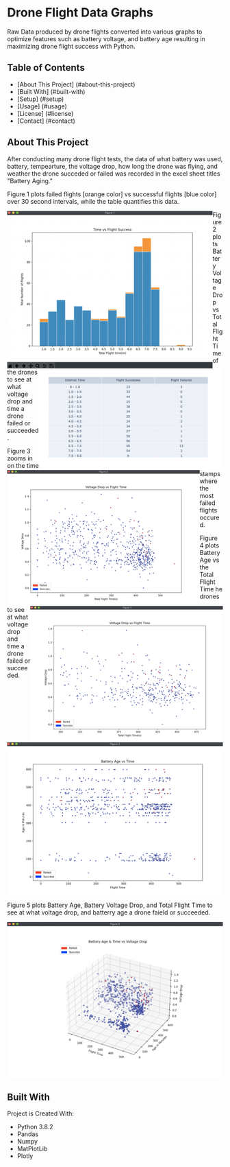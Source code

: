 # Drone Flight Data Graphs
Raw Data produced by drone flights converted into various graphs to optimize features such as battery voltage, and battery age resulting in maximizing drone flight success with Python. 

## Table of Contents 
* [About This Project] (#about-this-project)
* [Built With] (#built-with)
* [Setup] (#setup)
* [Usage] (#usage)
* [License] (#license)
* [Contact] (#contact)

## About This Project
After conducting many drone flight tests, the data of what battery was used, battery, tempearture, the voltage drop, how long the drone was flying, and weather the drone succeded or failed was recorded in the excel sheet titles "Battery Aging." 

<p>
Figure 1 plots failed flights [orange color] vs successful flights [blue color] over 30 second intervals, while the table quantifies this data. 
</p>

<img align = "left" width = "480" src="graph_images/fig1.png">
<img align = "right" width = "430" src="graph_images/table.png">

<p>
Figure 2 plots Battery Voltage Drop vs Total Flight Time of the drones to see at what voltage drop and time a drone failed or succeeded. 
</p>

<img align = "left" width = "450" src="graph_images/fig2.png">

<p>
Figure 3 zooms in on the time stamps where the most failed flights occured.
</p>

<img align = "right"  width = "450" src="graph_images/fig3.png">

<p> Figure 4 plots Battery Age vs the Total Flight Time he drones to see at what voltage drop and time a drone failed or succeeded.</p>

<img src="graph_images/fig4.png" width = "600">

<p>Figure 5 plots Battery Age, Battery Voltage Drop, and Total Flight Time to see at what voltage drop, and batterry age a drone faield or succeeded.</p>

<img src="graph_images/fig5.png" width = "600">

## Built With
Project is Created With: 
* Python 3.8.2
* Pandas
* Numpy
* MatPlotLib
* Plotly
